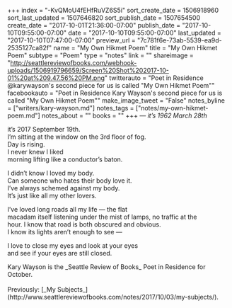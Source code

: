 +++
index = "-KvQMoU4fEHfRuVZ6S5i"
sort_create_date = 1506918960
sort_last_updated = 1507646820
sort_publish_date = 1507654500
create_date = "2017-10-01T21:36:00-07:00"
publish_date = "2017-10-10T09:55:00-07:00"
date = "2017-10-10T09:55:00-07:00"
last_updated = "2017-10-10T07:47:00-07:00"
preview_url = "7c781f6e-73ab-5539-ea9d-2535127ca82f"
name = "My Own Hikmet Poem"
title = "My Own Hikmet Poem"
subtype = "Poem"
type = "notes"
link = ""
shareimage = "http://seattlereviewofbooks.com/webhook-uploads/1506919796659/Screen%20Shot%202017-10-01%20at%209.47.56%20PM.png"
twitterauto = "Poet in Residence @karywayson's second piece for us is called \"My Own Hikmet Poem\""
facebookauto = "Poet in Residence Kary Wayson's second piece for us is called \"My Own Hikmet Poem\""
make_image_tweet = "False"
notes_byline = ["writers/kary-wayson.md"]
notes_tags = ["notes/my-own-hikmet-poem.md"]
notes_about = ""
books = ""
+++
_&mdash; it’s 1962 March 28th_

it’s 2017 September 19th.<br> 
I’m sitting at the window on the 3rd floor of fog.<br> 
Day is rising.<br> 
I never knew I liked<br> 
morning lifting like a conductor’s baton.

I didn’t know I loved my body.<br> 
Can someone who hates their body love it.<br> 
I’ve always schemed against my body.<br> 
It’s just like all my other lovers. 

I’ve loved long roads all my life &mdash; the flat<br> 
macadam itself listening under the mist of lamps, no traffic at the<br> 
hour. I know that road is both obscured and obvious.<br> 
I know its lights aren’t enough to see &mdash;

I love to close my eyes and look at your eyes<br> 
and see if your eyes are still closed.

<p class="poem-footer">Kary Wayson is the _Seattle Review of Books_ Poet in Residence for October.<br><br>Previously: [_My Subjects_](http://www.seattlereviewofbooks.com/notes/2017/10/03/my-subjects/).</p>